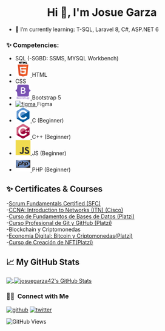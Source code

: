 <h1 align="center">Hi 👋, I'm Josue Garza</h1>

- 🌱 I’m currently learning: T-SQL, Laravel 8, C#, ASP.NET 6

### ✨ Competencies: 
- SQL (-SGBD: SSMS, MYSQL Workbench) <br>
- <a href="https://www.w3.org/html/" target="_blank" rel="noreferrer"> <img src="https://raw.githubusercontent.com/devicons/devicon/master/icons/html5/html5-original-wordmark.svg" alt="html5" width="40" height="40"/> </a> HTML <br>
- CSS <br>
- <a href="https://getbootstrap.com" target="_blank" rel="noreferrer"> <img src="https://raw.githubusercontent.com/devicons/devicon/master/icons/bootstrap/bootstrap-plain-wordmark.svg" alt="bootstrap" width="40" height="40"/> </a> Bootstrap 5  <br>
- <a href="https://www.figma.com/" target="_blank" rel="noreferrer"> <img src="https://www.vectorlogo.zone/logos/figma/figma-icon.svg" alt="figma" width="40" height="40"/> </a> Figma <br>
- <a href="https://www.cprogramming.com/" target="_blank" rel="noreferrer"> <img src="https://raw.githubusercontent.com/devicons/devicon/master/icons/c/c-original.svg" alt="c" width="40" height="40"/> </a> C (Beginner) <br>
- <a href="https://www.w3schools.com/cpp/" target="_blank" rel="noreferrer"> <img src="https://raw.githubusercontent.com/devicons/devicon/master/icons/cplusplus/cplusplus-original.svg" alt="cplusplus" width="40" height="40"/> </a> C++ (Beginner) <br>
- <a href="https://developer.mozilla.org/en-US/docs/Web/JavaScript" target="_blank" rel="noreferrer"> <img src="https://raw.githubusercontent.com/devicons/devicon/master/icons/javascript/javascript-original.svg" alt="javascript" width="40" height="40"/> </a> JS (Beginner) <br>
- <a href="https://www.php.net" target="_blank" rel="noreferrer"> <img src="https://raw.githubusercontent.com/devicons/devicon/master/icons/php/php-original.svg" alt="php" width="40" height="40"/> </a> PHP (Beginner)

## ✨ Certificates & Courses
-[Scrum Fundamentals Certified (SFC) ](https://c46e136a583f7e334124-ac22991740ab4ff17e21daf2ed577041.ssl.cf1.rackcdn.com/Certificate/ScrumFundamentalsCertified-JosueIsraelGarza-914236.pdf)<br>
 -[CCNA: Introduction to Networks (ITN) (Cisco)](https://www.credly.com/badges/985cc9d4-b93b-4d70-96ac-9a9e61c54b2b/public_url) <br>
 -[Curso de Fundamentos de Bases de Datos (Platzi)](https://platzi.com/p/josuegarza42/curso/1566-bd/diploma/detalle/) <br>
 -[Curso Profesional de Git y GitHub (Platzi)](https://platzi.com/p/josuegarza42/curso/1557-git-github/diploma/detalle/)<br>
 -Blockchain y Criptomonedas<br>
  -[Economía Digital: Bitcoin y Criptomonedas(Platzi)](https://platzi.com/p/josuegarza42/curso/2452-economia-digital/diploma/detalle/)<br>
  -[Curso de Creación de NFT(Platzi)](https://platzi.com/p/josuegarza42/curso/2377-nfts/diploma/detalle/)<br>
  
 

## &#x1f4c8; My GitHub Stats

<a href="https://github.com/josuegarza42/josuegarza42">
  <img align="center" src="https://github-readme-stats.vercel.app/api/top-langs/?username=josuegarza42&title_color=ffffff&text_color=c9cacc&icon_color=2bbc8a&bg_color=1d1f21"/>
</a>

<a href="https://github.com/josuegarza42/josuegarza42">
  <img align="center" src="https://github-readme-stats.vercel.app/api?username=josuegarza42&show_icons=true&line_height=27&count_private=true&title_color=ffffff&text_color=c9cacc&icon_color=2bbc8a&bg_color=1d1f21" alt="josuegarza42's GitHub Stats" />
</a>

<!--- [![trophy](https://github-profile-trophy.vercel.app/?username=josuegarza42&theme=gruvbox&row=1&column=7)](https://github.com/ryo-ma/github-profile-trophy) -->

### 🤝🏻 &nbsp;Connect with Me

 [<img src='https://cdn.jsdelivr.net/npm/simple-icons@3.0.1/icons/github.svg' alt='github' height='40'>](https://github.com/Devsthink) 
 [<img src='https://cdn.jsdelivr.net/npm/simple-icons@3.0.1/icons/twitter.svg' alt='twitter' height='40'>](https://twitter.com/josuegarza42) 
 
 ![GitHub Views](https://komarev.com/ghpvc/?username=josuegarza42&color=2685BF)
